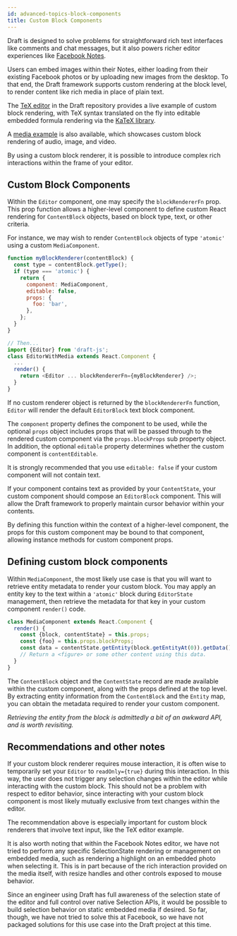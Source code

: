 ```yaml
---
id: advanced-topics-block-components
title: Custom Block Components
---
```


Draft is designed to solve problems for straightforward rich text interfaces
like comments and chat messages, but it also powers richer editor experiences
like [Facebook Notes](https://www.facebook.com/notes/).

Users can embed images within their Notes, either loading from their existing
Facebook photos or by uploading new images from the desktop. To that end,
the Draft framework supports custom rendering at the block level, to render
content like rich media in place of plain text.

The [TeX editor](https://github.com/facebook/draft-js/tree/master/examples/draft-0-10-0/tex)
in the Draft repository provides a live example of custom block rendering, with
TeX syntax translated on the fly into editable embedded formula rendering via the
[KaTeX library](https://khan.github.io/KaTeX/).

A [media example](https://github.com/facebook/draft-js/tree/master/examples/draft-0-10-0/media) is also
available, which showcases custom block rendering of audio, image, and video.

By using a custom block renderer, it is possible to introduce complex rich
interactions within the frame of your editor.

## Custom Block Components

Within the `Editor` component, one may specify the `blockRendererFn` prop.
This prop function allows a higher-level component to define custom React
rendering for `ContentBlock` objects, based on block type, text, or other
criteria.

For instance, we may wish to render `ContentBlock` objects of type `'atomic'`
using a custom `MediaComponent`.

```js
function myBlockRenderer(contentBlock) {
  const type = contentBlock.getType();
  if (type === 'atomic') {
    return {
      component: MediaComponent,
      editable: false,
      props: {
        foo: 'bar',
      },
    };
  }
}

// Then...
import {Editor} from 'draft-js';
class EditorWithMedia extends React.Component {
  ...
  render() {
    return <Editor ... blockRendererFn={myBlockRenderer} />;
  }
}
```

If no custom renderer object is returned by the `blockRendererFn` function,
`Editor` will render the default `EditorBlock` text block component.

The `component` property defines the component to be used, while the optional
`props` object includes props that will be passed through to the rendered
custom component via the `props.blockProps` sub property object. In addition,
the optional `editable` property determines whether the custom component is
`contentEditable`.

It is strongly recommended that you use `editable: false` if your custom
component will not contain text.

If your component contains text as provided by your `ContentState`, your custom
component should compose an `EditorBlock` component. This will allow the
Draft framework to properly maintain cursor behavior within your contents.

By defining this function within the context of a higher-level component,
the props for this custom component may be bound to that component, allowing
instance methods for custom component props.

## Defining custom block components

Within `MediaComponent`, the most likely use case is that you will want to
retrieve entity metadata to render your custom block. You may apply an entity
key to the text within a `'atomic'` block during `EditorState` management,
then retrieve the metadata for that key in your custom component `render()`
code.

```js
class MediaComponent extends React.Component {
  render() {
    const {block, contentState} = this.props;
    const {foo} = this.props.blockProps;
    const data = contentState.getEntity(block.getEntityAt(0)).getData();
    // Return a <figure> or some other content using this data.
  }
}
```

The `ContentBlock` object and the `ContentState` record are made available
within the custom component, along with the props defined at the top level. By
extracting entity information from the `ContentBlock` and the `Entity` map, you
can obtain the metadata required to render your custom component.

_Retrieving the entity from the block is admittedly a bit of an awkward API,
and is worth revisiting._

## Recommendations and other notes

If your custom block renderer requires mouse interaction, it is often wise
to temporarily set your `Editor` to `readOnly={true}` during this
interaction. In this way, the user does not trigger any selection changes within
the editor while interacting with the custom block. This should not be a problem
with respect to editor behavior, since interacting with your custom block
component is most likely mutually exclusive from text changes within the editor.

The recommendation above is especially important for custom block renderers
that involve text input, like the TeX editor example.

It is also worth noting that within the Facebook Notes editor, we have not
tried to perform any specific SelectionState rendering or management on embedded
media, such as rendering a highlight on an embedded photo when selecting it.
This is in part because of the rich interaction provided on the media
itself, with resize handles and other controls exposed to mouse behavior.

Since an engineer using Draft has full awareness of the selection state
of the editor and full control over native Selection APIs, it would be possible
to build selection behavior on static embedded media if desired. So far, though,
we have not tried to solve this at Facebook, so we have not packaged solutions
for this use case into the Draft project at this time.
